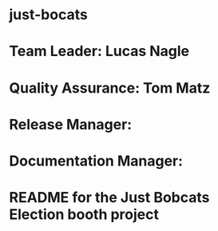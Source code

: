 # just-bocats
# Team Leader: Lucas Nagle 
# Quality Assurance: Tom Matz
# Release Manager:
# Documentation Manager: 
#
#
#
#
# README for the Just Bobcats Election booth project
